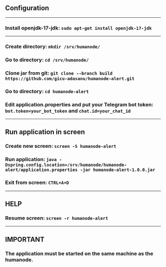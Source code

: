 ## Configuration

--------------------------------------------------------------------------------
### Install openjdk-17-jdk: `sudo apt-get install openjdk-17-jdk`

--------------------------------------------------------------------------------
### Create directory: `mkdir /srv/humanode/`
### Go to directory: `cd /srv/humanode/`
### Clone jar from git: `git clone --branch build https://github.com/gicu-adasanu/humanode-alert.git`
### Go to directory: `cd humanode-alert`
### Edit application.properties and put your Telegram bot token: `bot.token=your_bot_token` and `chat.id=your_chat_id`

--------------------------------------------------------------------------------
## Run application in screen
### Create new screen: `screen -S humanode-alert`
### Run application: `java -Dspring.config.location=/srv/humanode/humanode-alert/application.properties -jar humanode-alert-1.0.0.jar`
### Exit from screen: `CTRL+A+D`

--------------------------------------------------------------------------------
## HELP
### Resume screen: `screen -r humanode-alert`

--------------------------------------------------------------------------------
## IMPORTANT 
### The application must be started on the same machine as the humanode.